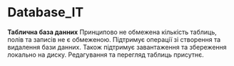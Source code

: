 # Database_IT

**Таблична база данних**
Принципово не обмежена кількість таблиць, полів та записів не є обмеженою.
Підтримує операції зі створення та видалення бази данних.
Також підтримує завантаження та збереження локально на диску.
Редагування та перегляд таблиць присутнє.
